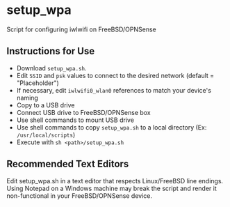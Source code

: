 # setup_wpa
Script for configuring iwlwifi on FreeBSD/OPNSense

## Instructions for Use

- Download `setup_wpa.sh`.
- Edit `SSID` and `psk` values to connect to the desired network (default = "Placeholder")
- If necessary, edit `iwlwifi0_wlan0` references to match your device's naming
- Copy to a USB drive
- Connect USB drive to FreeBSD/OPNSense box
- Use shell commands to mount USB drive
- Use shell commands to copy `setup_wpa.sh` to a local directory (Ex: `/usr/local/scripts`)
- Execute with `sh <path>/setup_wpa.sh `

## Recommended Text Editors

Edit setup_wpa.sh in a text editor that respects Linux/FreeBSD line endings. Using Notepad on a Windows machine may break the script and render it non-functional in your FreeBSD/OPNSense device.
